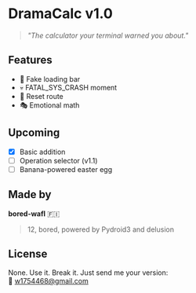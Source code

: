 # DramaCalc v1.0

> *"The calculator your terminal warned you about."*

## Features
- 🍿 Fake loading bar
- 💀 FATAL_SYS_CRASH moment
- 🔁 Reset route
- 🎭 Emotional math

## Upcoming
- [x] Basic addition
- [ ] Operation selector (v1.1)
- [ ] Banana-powered easter egg

## Made by
**bored-wafl** 🇫🇮  
> 12, bored, powered by Pydroid3 and delusion

## License
None. Use it. Break it. Just send me your version:  
📧 w1754468@gmail.com
